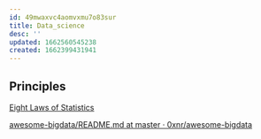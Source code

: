 ```yaml
---
id: 49mwaxvc4aomvxmu7o83sur
title: Data_science
desc: ''
updated: 1662560545238
created: 1662399431941
---
```


## Principles

[Eight Laws of Statistics](https://measuringu.com/abelsons-laws/?ref=sidebar)

[awesome-bigdata/README.md at master · 0xnr/awesome-bigdata](https://github.com/0xnr/awesome-bigdata/blob/master/README.md)